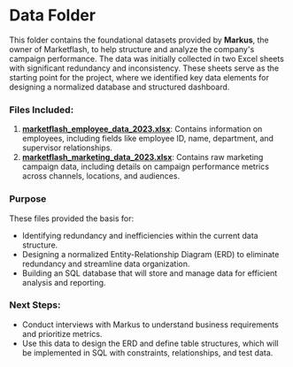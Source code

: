 # Data Folder

This folder contains the foundational datasets provided by **Markus**, the owner of Marketflash, to help structure and analyze the company's campaign performance. The data was initially collected in two Excel sheets with significant redundancy and inconsistency. These sheets serve as the starting point for the project, where we identified key data elements for designing a normalized database and structured dashboard.

### Files Included:
1. **[marketflash_employee_data_2023.xlsx](./marketflash_employee_data_2023.xlsx)**: Contains information on employees, including fields like employee ID, name, department, and supervisor relationships.
2. **[marketflash_marketing_data_2023.xlsx](./marketflash_marketing_data_2023.xlsx)**: Contains raw marketing campaign data, including details on campaign performance metrics across channels, locations, and audiences.

### Purpose
These files provided the basis for:
- Identifying redundancy and inefficiencies within the current data structure.
- Designing a normalized Entity-Relationship Diagram (ERD) to eliminate redundancy and streamline data organization.
- Building an SQL database that will store and manage data for efficient analysis and reporting.

### Next Steps:
- Conduct interviews with Markus to understand business requirements and prioritize metrics.
- Use this data to design the ERD and define table structures, which will be implemented in SQL with constraints, relationships, and test data.
